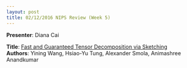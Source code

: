 ```yaml
---
layout: post
title: 02/12/2016 NIPS Review (Week 5)
---
```

**Presenter**: Diana Cai

**Title**: [Fast and Guaranteed Tensor Decomposition via Sketching](http://arxiv.org/abs/1507.00710)   
**Authors**: Yining Wang, Hsiao-Yu Tung, Alexander Smola, Animashree Anandkumar  
